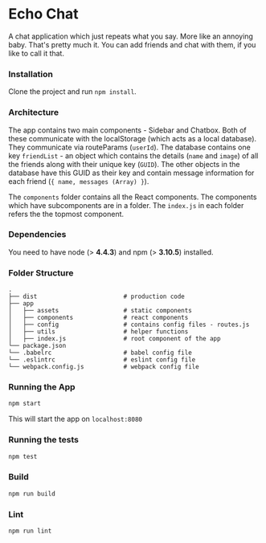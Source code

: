 Echo Chat
=========

A chat application which just repeats what you say. More like an annoying baby. That's pretty much it. You can add friends and chat with them, if you like to call it that.

### Installation

Clone the project and run `npm install`.

### Architecture

The app contains two main components - Sidebar and Chatbox. Both of these communicate with the localStorage (which acts as a local database). They communicate via routeParams (`userId`). The database contains one key `friendList` - an object which contains the details (`name` and `image`) of all the friends along with their unique key (`GUID`). The other objects in the database have this GUID as their key and contain message information for each friend (`{ name, messages (Array) }`).

The `components` folder contains all the React components. The components which have subcomponents are in a folder. The `index.js` in each folder refers the the topmost component.

### Dependencies

You need to have node (> **4.4.3**) and npm (> **3.10.5**) installed.

### Folder Structure

```
.
├── dist                        # production code
├── app
│   ├── assets                  # static components
│   ├── components              # react components
│   ├── config                  # contains config files - routes.js
│   ├── utils                   # helper functions
│   ├── index.js                # root component of the app
└── package.json
└── .babelrc                    # babel config file
└── .eslintrc                   # eslint config file
└── webpack.config.js           # webpack config file

```

### Running the App

```bash
npm start
```
This will start the app on `localhost:8080`

### Running the tests

```bash
npm test
```

### Build

```bash
npm run build
```

### Lint

```bash
npm run lint
```
